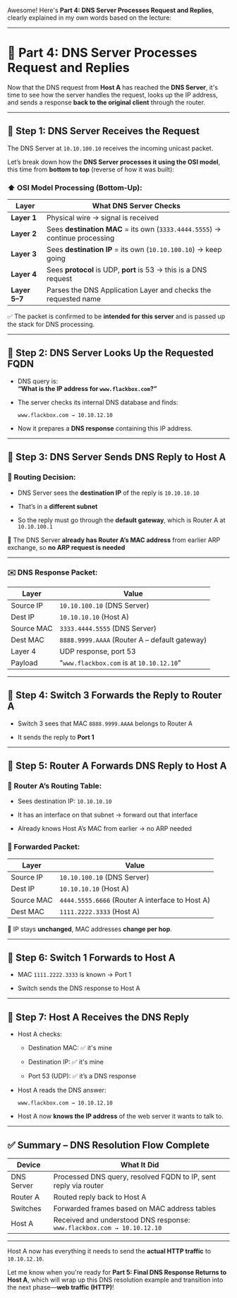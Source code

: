 Awesome! Here's **Part 4: DNS Server Processes Request and Replies**, clearly explained in my own words based on the lecture:

---

# 🧠 Part 4: DNS Server Processes Request and Replies

Now that the DNS request from **Host A** has reached the **DNS Server**, it's time to see how the server handles the request, looks up the IP address, and sends a response **back to the original client** through the router.

---

## 🔹 Step 1: DNS Server Receives the Request

The DNS Server at `10.10.100.10` receives the incoming unicast packet.

Let’s break down how the **DNS Server processes it using the OSI model**, this time from **bottom to top** (reverse of how it was built):

### ⬆️ OSI Model Processing (Bottom-Up):

|Layer|What DNS Server Checks|
|---|---|
|**Layer 1**|Physical wire → signal is received|
|**Layer 2**|Sees **destination MAC** = its own (`3333.4444.5555`) → continue processing|
|**Layer 3**|Sees **destination IP** = its own (`10.10.100.10`) → keep going|
|**Layer 4**|Sees **protocol** is UDP, **port** is 53 → this is a DNS request|
|**Layer 5–7**|Parses the DNS Application Layer and checks the requested name|

✅ The packet is confirmed to be **intended for this server** and is passed up the stack for DNS processing.

---

## 🔹 Step 2: DNS Server Looks Up the Requested FQDN

- DNS query is:  
    **“What is the IP address for `www.flackbox.com`?”**
    
- The server checks its internal DNS database and finds:
    
    ```
    www.flackbox.com → 10.10.12.10
    ```
    
- Now it prepares a **DNS response** containing this IP address.
    

---

## 🔹 Step 3: DNS Server Sends DNS Reply to Host A

### 🧭 Routing Decision:

- DNS Server sees the **destination IP** of the reply is `10.10.10.10`
    
- That’s in a **different subnet**
    
- So the reply must go through the **default gateway**, which is Router A at `10.10.100.1`
    

📌 The DNS Server **already has Router A’s MAC address** from earlier ARP exchange, so **no ARP request is needed**

---

### ✉️ DNS Response Packet:

|Layer|Value|
|---|---|
|Source IP|`10.10.100.10` (DNS Server)|
|Dest IP|`10.10.10.10` (Host A)|
|Source MAC|`3333.4444.5555` (DNS Server)|
|Dest MAC|`8888.9999.AAAA` (Router A – default gateway)|
|Layer 4|UDP response, port 53|
|Payload|"`www.flackbox.com` is at `10.10.12.10`"|

---

## 🔹 Step 4: Switch 3 Forwards the Reply to Router A

- Switch 3 sees that MAC `8888.9999.AAAA` belongs to Router A
    
- It sends the reply to **Port 1**
    

---

## 🔹 Step 5: Router A Forwards DNS Reply to Host A

### 🧭 Router A’s Routing Table:

- Sees destination IP: `10.10.10.10`
    
- It has an interface on that subnet → forward out that interface
    
- Already knows Host A’s MAC from earlier → no ARP needed
    

### 📨 Forwarded Packet:

|Layer|Value|
|---|---|
|Source IP|`10.10.100.10` (DNS Server)|
|Dest IP|`10.10.10.10` (Host A)|
|Source MAC|`4444.5555.6666` (Router A interface to Host A)|
|Dest MAC|`1111.2222.3333` (Host A)|

📌 IP stays **unchanged**, MAC addresses **change per hop**.

---

## 🔹 Step 6: Switch 1 Forwards to Host A

- MAC `1111.2222.3333` is known → Port 1
    
- Switch sends the DNS response to Host A
    

---

## 🔹 Step 7: Host A Receives the DNS Reply

- Host A checks:
    
    - Destination MAC: ✅ it's mine
        
    - Destination IP: ✅ it's mine
        
    - Port 53 (UDP): ✅ it’s a DNS response
        
- Host A reads the DNS answer:
    
    ```
    www.flackbox.com → 10.10.12.10
    ```
    
- Host A now **knows the IP address** of the web server it wants to talk to.
    

---

## ✅ Summary – DNS Resolution Flow Complete

|Device|What It Did|
|---|---|
|DNS Server|Processed DNS query, resolved FQDN to IP, sent reply via router|
|Router A|Routed reply back to Host A|
|Switches|Forwarded frames based on MAC address tables|
|Host A|Received and understood DNS response: `www.flackbox.com → 10.10.12.10`|

---

Host A now has everything it needs to send the **actual HTTP traffic** to `10.10.12.10`.

Let me know when you're ready for **Part 5: Final DNS Response Returns to Host A**, which will wrap up this DNS resolution example and transition into the next phase—**web traffic (HTTP)**!